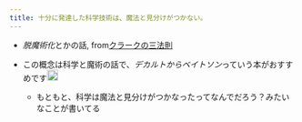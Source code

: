 ```yaml
---
title: 十分に発達した科学技術は、魔法と見分けがつかない。
---
```


* *脱魔術化*とかの話, from[クラークの三法則](%E3%82%AF%E3%83%A9%E3%83%BC%E3%82%AF%E3%81%AE%E4%B8%89%E6%B3%95%E5%89%87.md)

* この概念は科学と魔術の話で、*デカルトからベイトソン*っていう本がおすすめです<img src='https://scrapbox.io/api/pages/blu3mo-public/tkgshn/icon' alt='tkgshn.icon' height="19.5"/>
  
  * もともと、科学は魔法と見分けがつかなったってなんでだろう？みたいなことが書いてる
